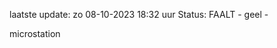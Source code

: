 laatste update: 
zo 08-10-2023 18:32   uur 
Status: FAALT - geel - 
<div class="service Y">microstation</div>